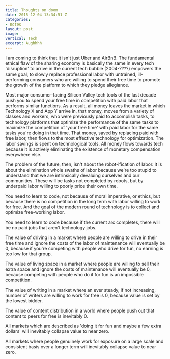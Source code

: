 ```yaml
---
title: Thoughts on doom
date: 2015-12-04 13:34:51 Z
categories:
- notes
layout: post
image: 
vertical: Tech
excerpt: Aughhhh
---
```


I am coming to think that it isn't just Uber and AirBnB. The fundamental ethical flaw of the sharing economy is basically the same in every tech 'disruption' to arrive in the current tech bubble (2004-????) empowers the same goal, to slowly replace professional labor with untrained, ill-performing consumers who are willing to spend their free time to promote the growth of the platform to which they pledge allegiance.

Most major consumer-facing Silicon Valley tech tools of the last decade push you to spend your free time in competition with paid labor that performs similar functions. As a result, all money leaves the market in which Technology X and App Y arrive in, that money, moves from a variety of classes and workers, who were previously paid to accomplish tasks, to technology platforms that optimize the performance of the same tasks to maximize the competition of 'your free time' with paid labor for the same tasks you're doing in that time. That money, saved by replacing paid with free labor, then flows to the most effective technology for optimization. The labor savings is spent on technological tools. All money flows towards tech because it is actively eliminating the existence of monetary compensation everywhere else.

The problem of the future, then, isn't about the robot-ification of labor. It is about the elimination whole swaths of labor because we're too stupid to understand that we are intrinsically devaluing ourselves and our communities. These will be tasks not completed by robots, but by underpaid labor willing to poorly price their own time.

You need to learn to code, not because of moral imperative, or ethics, but because there is no competition in the long term with labor willing to work for free. And the goal of the modern round of technology is to collect and optimize free-working labor.

You need to learn to code because if the current arc completes, there will be no paid jobs that aren't technology jobs.

The value of driving in a market where people are willing to drive in their free time and ignore the costs of the labor of maintenance will eventually be 0, because if you're competing with people who drive for fun, no earning is too low for that group.

The value of living space in a market where people are willing to sell their extra space and ignore the costs of maintenance will eventually be 0, because competing with people who do it for fun is an impossible competition.

The value of writing in a market where an ever steady, if not increasing, number of writers are willing to work for free is 0, because value is set by the lowest bidder.

The value of content distribution in a world where people push out that content to peers for free is inevitably 0.

All markets which are described as 'doing it for fun and maybe a few extra dollars' will inevitably collapse value to near zero.

All markets where people genuinely work for exposure on a large scale and consistent basis over a longer term will inevitably collapse value to near zero.

